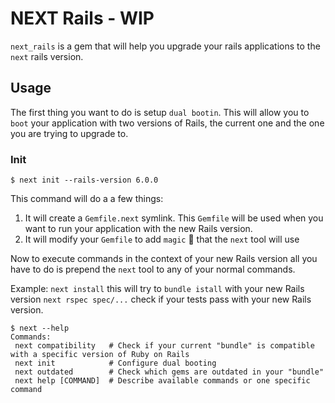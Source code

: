 # NEXT Rails - WIP

`next_rails` is a gem that will help you upgrade your rails applications to the `next` rails version.

## Usage

The first thing you want to do is setup `dual bootin`. This will allow you to `boot` your application with two versions of Rails, the current one and the one you are trying to upgrade to.

### Init

```shell
$ next init --rails-version 6.0.0
```

This command will do a a few things:

1. It will create a `Gemfile.next` symlink. This `Gemfile` will be used when you want to run your application with the new Rails version.
2. It will modify your `Gemfile` to add `magic` :crystal_ball: that the `next` tool will use

Now to execute commands in the context of your new Rails version all you have to do is prepend the `next` tool to any of your normal commands.

Example:
 `next install` this will try to `bundle istall` with your new Rails version
 `next rspec spec/...` check if your tests pass with your new Rails version.

 ```shell
$ next --help
Commands:
  next compatibility   # Check if your current "bundle" is compatible with a specific version of Ruby on Rails
  next init            # Configure dual booting
  next outdated        # Check which gems are outdated in your "bundle"
  next help [COMMAND]  # Describe available commands or one specific command
```

